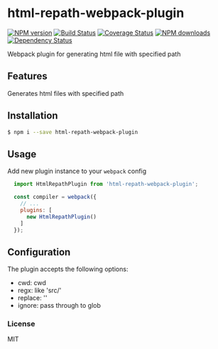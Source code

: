 # html-repath-webpack-plugin

[![NPM version](https://img.shields.io/npm/v/html-repath-webpack-plugin.svg?style=flat)](https://npmjs.org/package/html-repath-webpack-plugin)
[![Build Status](https://img.shields.io/travis/ant-tool/html-repath-webpack-plugin.svg?style=flat)](https://travis-ci.org/ant-tool/html-repath-webpack-plugin)
[![Coverage Status](https://img.shields.io/coveralls/ant-tool/html-repath-webpack-plugin.svg?style=flat)](https://coveralls.io/r/ant-tool/html-repath-webpack-plugin)
[![NPM downloads](http://img.shields.io/npm/dm/html-repath-webpack-plugin.svg?style=flat)](https://npmjs.org/package/html-repath-webpack-plugin)
[![Dependency Status](https://david-dm.org/ant-tool/html-repath-webpack-plugin.svg)](https://david-dm.org/ant-tool/html-repath-webpack-plugin)

Webpack plugin for generating html file with specified path

## Features
Generates html files with specified path

## Installation

```bash
$ npm i --save html-repath-webpack-plugin
```

## Usage

Add new plugin instance to your `webpack` config

```javascript
  import HtmlRepathPlugin from 'html-repath-webpack-plugin';

  const compiler = webpack({
    // ...
    plugins: [
      new HtmlRepathPlugin()
    ]
  });
```

## Configuration
The plugin accepts the following options:

- cwd: cwd
- regx: like 'src\/'
- replace: ''
- ignore: pass through to glob


### License
MIT